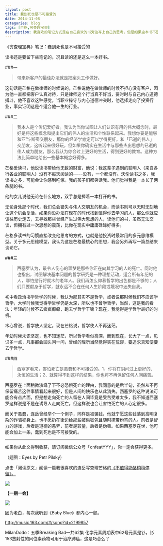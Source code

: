 ```yaml
---
layout: post
title: 蠢到死也是不可接受的
date: 2014-11-08
categories: blog
tags: [芒格,穷查理宝典]
description: 我喜欢的笔记方式是在自己喜欢的书旁边写上自己的思考，但是如果这本书不是自己的，那么我就用这种方式来写笔记。
---
```



《穷查理宝典》笔记：蠢到死也是不可接受的 


读书还是要留下些笔记的，况且读的还是这么一本好书。

###一

>带来新客户的最佳办法就是把案头工作做好。

这句话是芒格在做律师的时候说的，芒格说他在做律师的时候不担心没有客户，因为他一直都把客户认真对待，只是律师这个行当真不好当，要时时与自己内心道德搏斗，他不喜欢这种感觉，当职业操守与内心道德冲突时，他选择走向了投资行业，事实证明这是个适合他一生的行业。

###二

>我本人是个传记爱好者。我认为当你试图让人们认识有用的伟大概念时，最好是将这些概念和提出它们的伟人的生活和个性联系起来。我想你要是能够和亚当·斯密交朋友，那你的经济学肯定可以学得更好。和「已逝的伟人」交朋友，这听起来很好玩，但如果你确实在生活中与那些杰出思想的已逝的伟人成为朋友，那么我认为你会过上更好的生活，得到更好的教育。这种方法比简单地给出一些基本概念好得多。

芒格爱读书，他说读书带给他无数的财富，他说：我这辈子遇到的聪明人（来自各行各业的聪明人）没有不每天阅读的-----没有，一个都没有。沃伦读书之多，我读书之多，可能会让你感到吃惊。我的孩子们都笑话我。他们觉得我是一本长了两条腿的书。

他的女儿说他无论在什么地方，双手总是捧着一本打开的书。

无论身处那个时代，我们总会错失与伟人交朋友的机会，而读书则可以无时无刻地让这个机会复活，如果你没办法在现在的时代找到值得你去学习的人，那么你就应该往历史走去，去寻找那些曾经产生过伟大思想的人，读他们的书，虽然无法交谈，但拥有过一次思想的震荡，比你在现实中庸庸碌碌好得多。

芒格多读书的习惯直接改变他思考的方式，也就是他投资时最常用的多元思维模型。关于多元思维模型，我认为这是芒格最核心的思想，我会另外再写一篇总结来谈论它。

###三

>西塞罗认为，最令人伤心的噩梦是那些你正在向其学习的人的死亡。同时他也指出，试图解决基本问题的哲学研究是一种理想活动，适合所有年纪的人，哪怕是行将就木的老年人。我们再怎么仰慕哲学的出色都是不够的；人们只要献身于哲学，就永远不会在任何人生阶段或境况中迷失自我。

初中看政治书学哲学的时候，我认为那其实不是哲学，或者说那时候我们不应该学哲学，大学时候我觉得学哲学仍是太深，所以也不曾学哲学，当然，这是我的看法：年轻的时候不去疯疯癫癫，跑去学哲学干嘛？现在，我觉得是学哲学最好的时机。

木心曾说，哲学使人坚定。现在芒格说，哲学使人不再迷茫。

年幼时候未识坚定，也不知迷茫，所以哲学看似高深，而到现在，长大了一点，见识多一点，凡事都会回头问一问，曾经的理所当然觉得实在荒谬，要追求真知便要去学哲学。

###四

>西塞罗看来，害怕死亡是愚蠢和不可接受的。1、你将在阴间过上更好的、永恒的生活；2、就算得不到这样的结果，你也将不再保留任何人间痛苦。


西塞罗在上面稍微演绎了下不必恐惧死亡的理由，我同意的是后半句，虽然从不再保留痛苦这件事情看起来很好，但是人间的快乐也从此消失。西塞罗的这种说法可能会有点片面，但是想走向死亡的人留在人间毕竟是受苦受难太多，我不知道西塞罗这样说是不是在诱导人走向死亡，但这样说也会让害怕死亡的人心定很多。

而关于愚蠢，连岳曾经举个一个例子，同样是被骗钱，他就宁愿这些钱落到高明复杂的诈骗犯身上，也不愿扔在街边给那些被偷钱包且随时携带粉笔的人。前者是智力的游戏，后者是道德的愚弄，前者是较量，后者是伪善。如果西塞罗在世，他可能会加上一条，蠢到死也是不可接受的。

----

如果你从此文得到收获，请订阅微信公众号「cnfeatYYY」，你一定会获得更多。

（题图：Eyes by Petr Pilský）

点击「阅读原文」阅读一篇我很喜欢的连岳写查理芒格的[《不值得奶酪稍稍停留》。](http://www.douban.com/note/145959443/)


![](http://cnfeat.qiniudn.com/signitrue-2014-09-28.jpg)

**【一期一会】**


![](http://cnfeat.qiniudn.com/p2152333662.jpg)

因为老白，每次我听到《Baby Blue》都内心一颤。

http://music.163.com/#/song?id=2199857

MilanDodo：五季Breaking Bad一共62集 化学元素周期表中62号元素是钐，钐153放射性的同位素药物可用于治疗肺癌，这是巧合么？

